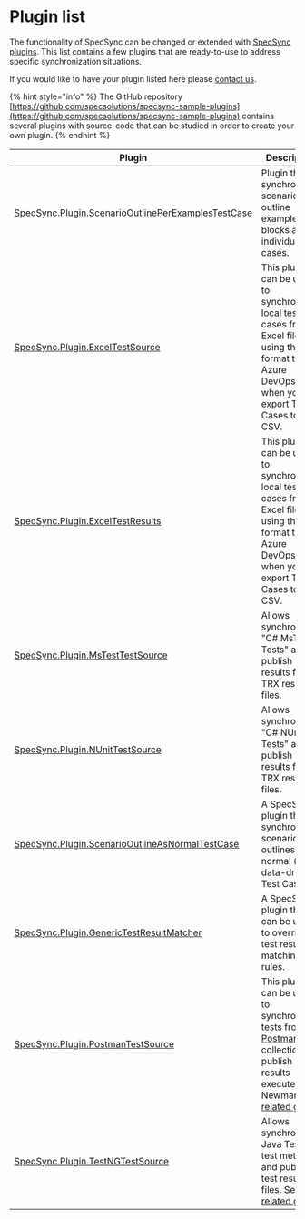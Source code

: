 # Plugin list

The functionality of SpecSync can be changed or extended with [SpecSync plugins](general-features/specsync-plugins.md). This list contains a few plugins that are ready-to-use to address specific synchronization situations.

If you would like to have your plugin listed here please [contact us](../contact/specsync-support.md).

{% hint style="info" %}
The GitHub repository [https://github.com/specsolutions/specsync-sample-plugins](https://github.com/specsolutions/specsync-sample-plugins) contains several plugins with source-code that can be studied in order to create your own plugin.
{% endhint %}

| Plugin | Description | Maintainer |
|------- | ----------- | ---------- |
| [SpecSync.Plugin.ScenarioOutlinePerExamplesTestCase](https://github.com/specsolutions/specsync-sample-plugins/tree/main/scenario-outline-per-exampes-test-case-plugin) | Plugin that synchronizes scenario outline examples blocks as individual test cases. | Spec Solutions |
| [SpecSync.Plugin.ExcelTestSource](https://github.com/specsolutions/specsync-sample-plugins/tree/main/excel-test-source-plugin) | This plugin can be used to synchronize a local test cases from Excel file using the format that Azure DevOps uses when you export Test Cases to CSV. | Spec Solutions |
| [SpecSync.Plugin.ExcelTestResults](https://github.com/specsolutions/specsync-sample-plugins/tree/main/excel-test-results-plugin) | This plugin can be used to synchronize a local test cases from Excel file using the format that Azure DevOps uses when you export Test Cases to CSV. | Spec Solutions |
| [SpecSync.Plugin.MsTestTestSource](https://github.com/specsolutions/specsync-sample-plugins/tree/main/mstest-test-source-plugin) | Allows synchronizing "C# MsTest Tests" and publish results from TRX result files. | Spec Solutions |
| [SpecSync.Plugin.NUnitTestSource](https://github.com/specsolutions/specsync-sample-plugins/tree/main/nunit-test-source-plugin) | Allows synchronizing "C# NUnit Tests" and publish results from TRX result files. | Spec Solutions |
| [SpecSync.Plugin.ScenarioOutlineAsNormalTestCase](https://github.com/specsolutions/specsync-sample-plugins/tree/main/scenario-outline-as-normal-test-case-format-plugin) | A SpecSync plugin that synchronizes scenario outlines as normal (non-data-driven) Test Cases. | Spec Solutions |
| [SpecSync.Plugin.GenericTestResultMatcher](https://github.com/specsolutions/specsync-sample-plugins/tree/main/generic-test-result-matcher-plugin) | A SpecSync plugin that can be used to override test result matching rules. | Spec Solutions |
| [SpecSync.Plugin.PostmanTestSource](https://github.com/specsolutions/specsync-sample-plugins/tree/main/postman-test-source-plugin) | This plugin can be used to synchronize a tests from a [Postman](https://www.postman.com/) collection and publish results executed with Newman. See [related guide](../important-concepts/using-specsync-with-postman.md) | Spec Solutions |
| [SpecSync.Plugin.TestNGTestSource](https://github.com/specsolutions/specsync-sample-plugins/tree/main/testng-test-source-plugin) | Allows synchronizing Java TestNG test methods and publish test result files. See [related guide](../important-concepts/using-specsync-with-testng.md) | Spec Solutions |
